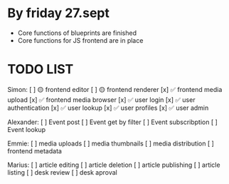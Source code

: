 # By friday 27.sept

- Core functions of blueprints are finished
- Core functions for JS frontend are in place

# TODO LIST

Simon:
[ ] 🟡 frontend editor
[ ] 🟡 frontend renderer
[x] ✅ frontend media upload
[x] ✅ frontend media browser
[x] ✅ user login
[x] ✅ user authentication
[x] ✅ user lookup
[x] ✅ user profiles
[x] ✅ user admin

Alexander:
[ ] Event post
[ ] Event get by filter
[ ] Event subscribption
[ ] Event lookup

Emmie:
[ ] media uploads
[ ] media thumbnails
[ ] media distribution
[ ] frontend metadata

Marius:
[ ] article editing
[ ] article deletion
[ ] article publishing
[ ] article listing
[ ] desk review
[ ] desk aproval
